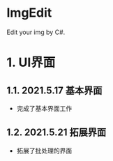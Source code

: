 # ImgEdit
Edit your img by C#.

# 1. UI界面

## 1.1. 2021.5.17 基本界面
- 完成了基本界面工作

## 1.2. 2021.5.21 拓展界面
- 拓展了批处理的界面
